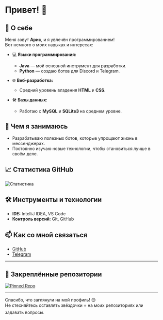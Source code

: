 # Привет! 👋

## 🌟 О себе
Меня зовут **Арис**, и я увлечён программированием!  
Вот немного о моих навыках и интересах:

- 💻 **Языки программирования:**  
  - **Java** — мой основной инструмент для разработки.  
  - **Python** — создаю ботов для Discord и Telegram.  

- 🌐 **Веб-разработка:**  
  - Средний уровень владения **HTML** и **CSS**.  

- 🛠️ **Базы данных:**  
  - Работаю с **MySQL** и **SQLite3** на среднем уровне.

## 🚀 Чем я занимаюсь
- Разрабатываю полезных ботов, которые упрощают жизнь в мессенджерах.  
- Постоянно изучаю новые технологии, чтобы становиться лучше в своём деле.

## 📈 Статистика GitHub
![Статистика](https://github-readme-stats.vercel.app/api?username=ArisNight&show_icons=true&theme=radical)

## 🛠️ Инструменты и технологии
- **IDE:** IntelliJ IDEA, VS Code  
- **Контроль версий:** Git, GitHub  

## 📫 Как со мной связаться
- [GitHub](https://github.com/ArisNight)  
- [Telegram](https://t.me/arissgw)  

---

## 🌟 Закреплённые репозитории
[![Pinned Repo](https://github-readme-stats.vercel.app/api/pin/?username=ArisNight&repo=SuggestionBot&theme=radical)](https://github.com/ArisNight/SuggestionBot)

---

Спасибо, что заглянули на мой профиль! 😊  
Не стесняйтесь оставлять звёздочки ⭐️ на моих репозиториях или задавать вопросы.

